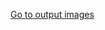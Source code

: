 [Go to output images](https://github.com/Shalini2131/RD-CandD-Practice/tree/main/Cloudfront/output_img)
